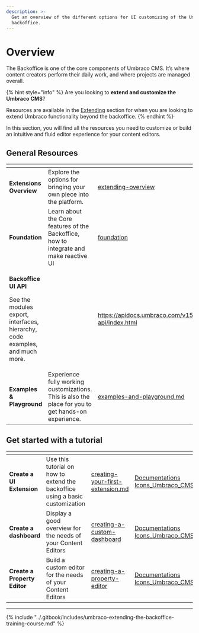 ```yaml
---
description: >-
  Get an overview of the different options for UI customizing of the Umbraco CMS
  backoffice.
---
```


# Overview

The Backoffice is one of the core components of Umbraco CMS. It’s where content creators perform their daily work, and where projects are managed overall.

{% hint style="info" %}
Are you looking to **extend and customize the Umbraco CMS**?

Resources are available in the [Extending](../extending/build-on-umbraco-functionality.md) section for when you are looking to extend Umbraco functionality beyond the backoffice.
{% endhint %}

In this section, you will find all the resources you need to customize or build an intuitive and fluid editor experience for your content editors.

## General Resources

<table data-card-size="large" data-view="cards"><thead><tr><th></th><th></th><th data-hidden data-card-target data-type="content-ref"></th><th data-hidden data-card-cover data-type="files"></th></tr></thead><tbody><tr><td><strong>Extensions Overview</strong></td><td>Explore the options for bringing your own piece into the platform.</td><td><a href="extending-overview/">extending-overview</a></td><td><a href="../.gitbook/assets/gitbook1.png">gitbook1.png</a></td></tr><tr><td><strong>Foundation</strong></td><td>Learn about the Core features of the Backoffice, how to integrate and make reactive UI</td><td><a href="foundation/">foundation</a></td><td><a href="../.gitbook/assets/gitbook1.png">gitbook1.png</a></td></tr><tr><td><p><strong>Backoffice UI API</strong></p><p>See the modules export, interfaces, hierarchy, code examples, and much more.</p></td><td></td><td><a href="https://apidocs.umbraco.com/v15/ui-api/index.html">https://apidocs.umbraco.com/v15/ui-api/index.html</a></td><td><a href="../.gitbook/assets/Documentations Icons_Umbraco_CMS_Tutorials_the_Starter_Kit.png">Documentations Icons_Umbraco_CMS_Tutorials_the_Starter_Kit.png</a></td></tr><tr><td><strong>Examples &#x26; Playground</strong></td><td>Experience fully working customizations. This is also the place for you to get hands-on experience.</td><td><a href="../examples-and-playground.md">examples-and-playground.md</a></td><td><a href="../.gitbook/assets/Documentations Icons_Umbraco_CMS_Reference_Querying_and_Models.png">Documentations Icons_Umbraco_CMS_Reference_Querying_and_Models.png</a></td></tr></tbody></table>

## Get started with a tutorial

<table data-card-size="large" data-view="cards"><thead><tr><th></th><th></th><th data-hidden data-card-target data-type="content-ref"></th><th data-hidden data-card-cover data-type="files"></th></tr></thead><tbody><tr><td><strong>Create a UI Extension</strong></td><td>Use this tutorial on how to extend the backoffice using a basic customization</td><td><a href="../tutorials/creating-your-first-extension.md">creating-your-first-extension.md</a></td><td><a href="../.gitbook/assets/Documentations Icons_Umbraco_CMS_Extending_Sections_and_Trees.png">Documentations Icons_Umbraco_CMS_Extending_Sections_and_Trees.png</a></td></tr><tr><td><strong>Create a dashboard</strong></td><td>Display a good overview for the needs of your Content Editors</td><td><a href="../tutorials/creating-a-custom-dashboard/">creating-a-custom-dashboard</a></td><td><a href="../.gitbook/assets/Documentations Icons_Umbraco_CMS_Extending_Dashboards.png">Documentations Icons_Umbraco_CMS_Extending_Dashboards.png</a></td></tr><tr><td><strong>Create a Property Editor</strong></td><td>Build a custom editor for the needs of your Content Editors</td><td><a href="../tutorials/creating-a-property-editor/">creating-a-property-editor</a></td><td><a href="../.gitbook/assets/Documentations Icons_Umbraco_CMS_Extending_Property_Editors.png">Documentations Icons_Umbraco_CMS_Extending_Property_Editors.png</a></td></tr></tbody></table>

***

{% include "../.gitbook/includes/umbraco-extending-the-backoffice-training-course.md" %}
